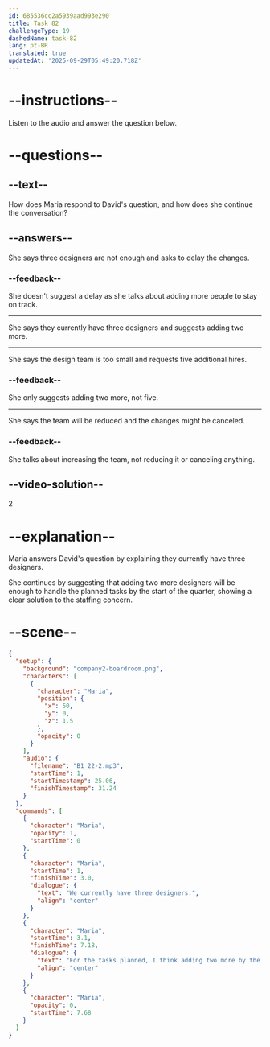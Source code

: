 ```yaml
---
id: 685536cc2a5939aad993e290
title: Task 82
challengeType: 19
dashedName: task-82
lang: pt-BR
translated: true
updatedAt: '2025-09-29T05:49:20.718Z'
---
```


<!-- (Audio) Maria: We currently have three designers. For the tasks planned, I think adding two more by the start of the quarter will be sufficient. -->

# --instructions--

Listen to the audio and answer the question below.

# --questions--

## --text--

How does Maria respond to David's question, and how does she continue the conversation?

## --answers--

She says three designers are not enough and asks to delay the changes.

### --feedback--

She doesn't suggest a delay as she talks about adding more people to stay on track.

---

She says they currently have three designers and suggests adding two more.

---

She says the design team is too small and requests five additional hires.

### --feedback--

She only suggests adding two more, not five.

---

She says the team will be reduced and the changes might be canceled.

### --feedback--

She talks about increasing the team, not reducing it or canceling anything.

## --video-solution--

2

# --explanation--

Maria answers David's question by explaining they currently have three designers.

She continues by suggesting that adding two more designers will be enough to handle the planned tasks by the start of the quarter, showing a clear solution to the staffing concern.

# --scene--

```json
{
  "setup": {
    "background": "company2-boardroom.png",
    "characters": [
      {
        "character": "Maria",
        "position": {
          "x": 50,
          "y": 0,
          "z": 1.5
        },
        "opacity": 0
      }
    ],
    "audio": {
      "filename": "B1_22-2.mp3",
      "startTime": 1,
      "startTimestamp": 25.06,
      "finishTimestamp": 31.24
    }
  },
  "commands": [
    {
      "character": "Maria",
      "opacity": 1,
      "startTime": 0
    },
    {
      "character": "Maria",
      "startTime": 1,
      "finishTime": 3.0,
      "dialogue": {
        "text": "We currently have three designers.",
        "align": "center"
      }
    },
    {
      "character": "Maria",
      "startTime": 3.1,
      "finishTime": 7.18,
      "dialogue": {
        "text": "For the tasks planned, I think adding two more by the start of the quarter will be sufficient.",
        "align": "center"
      }
    },
    {
      "character": "Maria",
      "opacity": 0,
      "startTime": 7.68
    }
  ]
}
```
